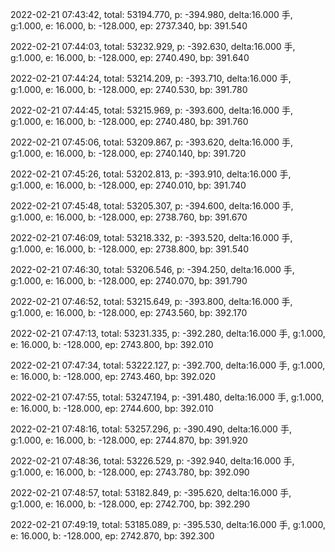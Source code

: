 2022-02-21 07:43:42, total: 53194.770, p: -394.980, delta:16.000 手, g:1.000, e: 16.000, b: -128.000, ep: 2737.340, bp: 391.540

2022-02-21 07:44:03, total: 53232.929, p: -392.630, delta:16.000 手, g:1.000, e: 16.000, b: -128.000, ep: 2740.490, bp: 391.640

2022-02-21 07:44:24, total: 53214.209, p: -393.710, delta:16.000 手, g:1.000, e: 16.000, b: -128.000, ep: 2740.530, bp: 391.780

2022-02-21 07:44:45, total: 53215.969, p: -393.600, delta:16.000 手, g:1.000, e: 16.000, b: -128.000, ep: 2740.480, bp: 391.760

2022-02-21 07:45:06, total: 53209.867, p: -393.620, delta:16.000 手, g:1.000, e: 16.000, b: -128.000, ep: 2740.140, bp: 391.720

2022-02-21 07:45:26, total: 53202.813, p: -393.910, delta:16.000 手, g:1.000, e: 16.000, b: -128.000, ep: 2740.010, bp: 391.740

2022-02-21 07:45:48, total: 53205.307, p: -394.600, delta:16.000 手, g:1.000, e: 16.000, b: -128.000, ep: 2738.760, bp: 391.670

2022-02-21 07:46:09, total: 53218.332, p: -393.520, delta:16.000 手, g:1.000, e: 16.000, b: -128.000, ep: 2738.800, bp: 391.540

2022-02-21 07:46:30, total: 53206.546, p: -394.250, delta:16.000 手, g:1.000, e: 16.000, b: -128.000, ep: 2740.070, bp: 391.790

2022-02-21 07:46:52, total: 53215.649, p: -393.800, delta:16.000 手, g:1.000, e: 16.000, b: -128.000, ep: 2743.560, bp: 392.170

2022-02-21 07:47:13, total: 53231.335, p: -392.280, delta:16.000 手, g:1.000, e: 16.000, b: -128.000, ep: 2743.800, bp: 392.010

2022-02-21 07:47:34, total: 53222.127, p: -392.700, delta:16.000 手, g:1.000, e: 16.000, b: -128.000, ep: 2743.460, bp: 392.020

2022-02-21 07:47:55, total: 53247.194, p: -391.480, delta:16.000 手, g:1.000, e: 16.000, b: -128.000, ep: 2744.600, bp: 392.010

2022-02-21 07:48:16, total: 53257.296, p: -390.490, delta:16.000 手, g:1.000, e: 16.000, b: -128.000, ep: 2744.870, bp: 391.920

2022-02-21 07:48:36, total: 53226.529, p: -392.940, delta:16.000 手, g:1.000, e: 16.000, b: -128.000, ep: 2743.780, bp: 392.090

2022-02-21 07:48:57, total: 53182.849, p: -395.620, delta:16.000 手, g:1.000, e: 16.000, b: -128.000, ep: 2742.700, bp: 392.290

2022-02-21 07:49:19, total: 53185.089, p: -395.530, delta:16.000 手, g:1.000, e: 16.000, b: -128.000, ep: 2742.870, bp: 392.300